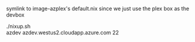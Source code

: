 symlink to image-azplex's default.nix
since we just use the plex box as the devbox

./nixup.sh \
  azdev azdev.westus2.cloudapp.azure.com 22